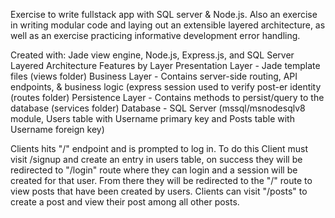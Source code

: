 Exercise to write fullstack app with SQL server & Node.js. Also an exercise in writing modular code and laying out an extensible layered architecture, as well as an exercise practicing informative development error handling.

Created with:
  Jade view engine, Node.js, Express.js, and SQL Server
  Layered Architecture
    Features by Layer
      Presentation Layer - Jade template files (views folder)
      Business Layer - Contains server-side routing, API endpoints, & business logic (express session used to verify post-er identity (routes folder)
      Persistence Layer - Contains methods to persist/query to the database (services folder)
      Database - SQL Server (mssql/msnodesqlv8 module, Users table with Username primary key and Posts table with Username foreign key)
  
  Clients hits "/" endpoint and is prompted to log in. To do this Client must visit /signup and create an entry in users table, 
  on success they will be redirected to "/login" route where they can login and a session will be created for that user. From 
  there they will be redirected to the "/" route to view posts that have been created by users. Clients can visit "/posts" to 
  create a post and view their post among all other posts.  
